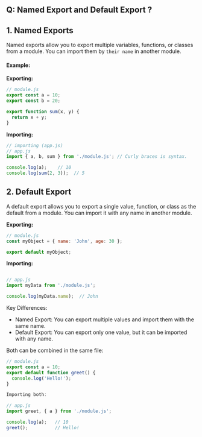 ## Q: Named Export and Default Export ?

## 1. Named Exports
Named exports allow you to export multiple variables, functions, or classes from a module. You can import them by `their name` in another module.
#### Example:

**Exporting:**

```js
// module.js
export const a = 10;
export const b = 20;

export function sum(x, y) {
  return x + y;
}
```
**Importing:** 

```js
// importing (app.js)
// app.js
import { a, b, sum } from './module.js'; // Curly braces is syntax.

console.log(a);    // 10
console.log(sum(2, 3));  // 5
```


## 2. Default Export
A default export allows you to export a single value, function, or class as the default from a module. You can import it with any name in another module.

**Exporting:**
```js
// module.js
const myObject = { name: 'John', age: 30 };

export default myObject;
```

**Importing:**
```js

// app.js
import myData from './module.js';

console.log(myData.name);  // John

```

Key Differences:
- Named Export: You can export multiple values and import them with the same name.
- Default Export: You can export only one value, but it can be imported with any name.

Both can be combined in the same file:
```js
// module.js
export const a = 10;
export default function greet() {
  console.log('Hello!');
}

Importing both:

// app.js
import greet, { a } from './module.js';

console.log(a);   // 10
greet();          // Hello!

```

